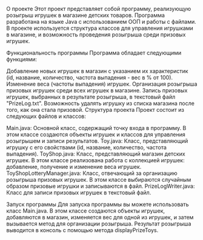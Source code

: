 О проекте
Этот проект представляет собой программу, реализующую розыгрыш игрушек в магазине детских товаров. Программа разработана на языке Java с использованием ООП и работы с файлами. 
В проекте используется структура классов для управления игрушками в магазине, и возможность проведения розыгрыша среди призовых игрушек.

Функциональность программы
Программа обладает следующими функциями:

Добавление новых игрушек в магазин с указанием их характеристик (id, название, количество, частота выпадения - вес в % от 100).
Изменение веса (частоты выпадения) игрушек.
Организация розыгрыша призовых игрушек среди всех игрушек в магазине.
Запись призовых игрушек, выбранных в результате розыгрыша, в текстовый файл "PrizeLog.txt".
Возможность удалять игрушку из списка магазина после того, как она стала призовой.
Структура проекта
Проект состоит из следующих файлов и классов:

Main.java: Основной класс, содержащий точку входа в программу. В этом классе создаются объекты игрушек и классов для управления розыгрышем и записи результатов.
Toy.java: Класс, представляющий игрушку с его свойствами (id, название, количество, частота выпадения).
ToyShop.java: Класс, представляющий магазин детских игрушек. В этом классе реализована работа с коллекцией игрушек: добавление, получение и изменение веса игрушек.
ToyShopLotteryManager.java: Класс, отвечающий за организацию розыгрыша призовых игрушек. В этом классе выбираются случайным образом призовые игрушки и записываются в файл.
PrizeLogWriter.java: Класс для записи призовых игрушек в текстовый файл.

Запуск программы
Для запуска программы вы можете использовать класс Main.java. В этом классе создаются объекты игрушек, добавляются в магазин, изменяется вес для одной из игрушек, и затем вызывается метод для организации розыгрыша. Результат розыгрыша выводится в консоль с помощью метода displayPrizeToys.
